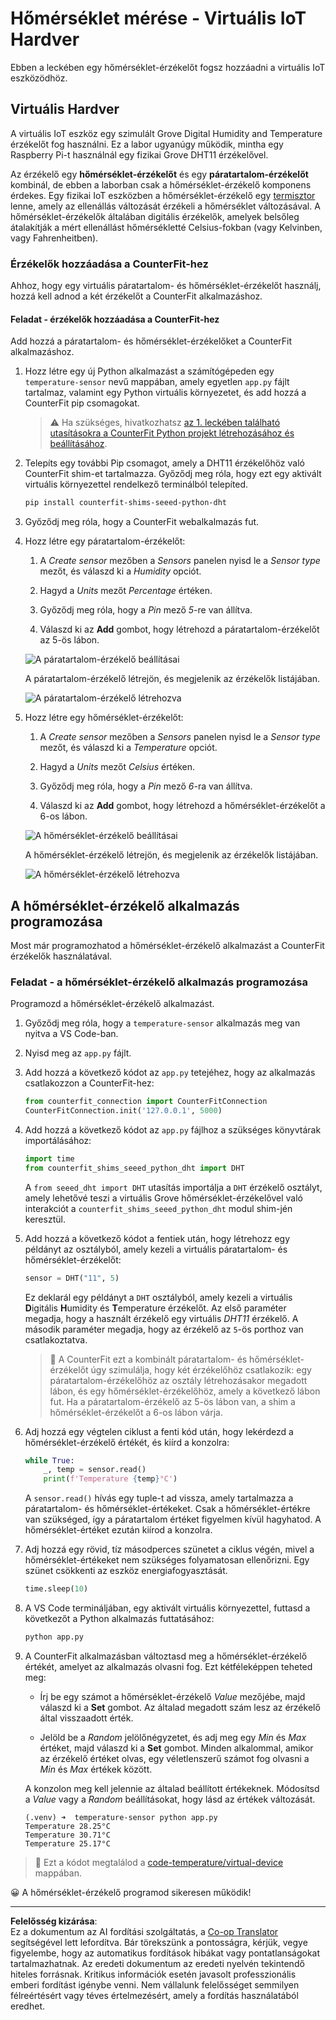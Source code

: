 <!--
CO_OP_TRANSLATOR_METADATA:
{
  "original_hash": "70e5a428b607cd5a9a4f422c2a4df03d",
  "translation_date": "2025-08-27T23:22:17+00:00",
  "source_file": "2-farm/lessons/1-predict-plant-growth/virtual-device-temp.md",
  "language_code": "hu"
}
-->
# Hőmérséklet mérése - Virtuális IoT Hardver

Ebben a leckében egy hőmérséklet-érzékelőt fogsz hozzáadni a virtuális IoT eszközödhöz.

## Virtuális Hardver

A virtuális IoT eszköz egy szimulált Grove Digital Humidity and Temperature érzékelőt fog használni. Ez a labor ugyanúgy működik, mintha egy Raspberry Pi-t használnál egy fizikai Grove DHT11 érzékelővel.

Az érzékelő egy **hőmérséklet-érzékelőt** és egy **páratartalom-érzékelőt** kombinál, de ebben a laborban csak a hőmérséklet-érzékelő komponens érdekes. Egy fizikai IoT eszközben a hőmérséklet-érzékelő egy [termisztor](https://wikipedia.org/wiki/Thermistor) lenne, amely az ellenállás változását érzékeli a hőmérséklet változásával. A hőmérséklet-érzékelők általában digitális érzékelők, amelyek belsőleg átalakítják a mért ellenállást hőmérsékletté Celsius-fokban (vagy Kelvinben, vagy Fahrenheitben).

### Érzékelők hozzáadása a CounterFit-hez

Ahhoz, hogy egy virtuális páratartalom- és hőmérséklet-érzékelőt használj, hozzá kell adnod a két érzékelőt a CounterFit alkalmazáshoz.

#### Feladat - érzékelők hozzáadása a CounterFit-hez

Add hozzá a páratartalom- és hőmérséklet-érzékelőket a CounterFit alkalmazáshoz.

1. Hozz létre egy új Python alkalmazást a számítógépeden egy `temperature-sensor` nevű mappában, amely egyetlen `app.py` fájlt tartalmaz, valamint egy Python virtuális környezetet, és add hozzá a CounterFit pip csomagokat.

    > ⚠️ Ha szükséges, hivatkozhatsz [az 1. leckében található utasításokra a CounterFit Python projekt létrehozásához és beállításához](../../../1-getting-started/lessons/1-introduction-to-iot/virtual-device.md).

1. Telepíts egy további Pip csomagot, amely a DHT11 érzékelőhöz való CounterFit shim-et tartalmazza. Győződj meg róla, hogy ezt egy aktivált virtuális környezettel rendelkező terminálból telepíted.

    ```sh
    pip install counterfit-shims-seeed-python-dht
    ```

1. Győződj meg róla, hogy a CounterFit webalkalmazás fut.

1. Hozz létre egy páratartalom-érzékelőt:

    1. A *Create sensor* mezőben a *Sensors* panelen nyisd le a *Sensor type* mezőt, és válaszd ki a *Humidity* opciót.

    1. Hagyd a *Units* mezőt *Percentage* értéken.

    1. Győződj meg róla, hogy a *Pin* mező *5*-re van állítva.

    1. Válaszd ki az **Add** gombot, hogy létrehozd a páratartalom-érzékelőt az 5-ös lábon.

    ![A páratartalom-érzékelő beállításai](../../../../../translated_images/counterfit-create-humidity-sensor.2750e27b6f30e09cf4e22101defd5252710717620816ab41ba688f91f757c49a.hu.png)

    A páratartalom-érzékelő létrejön, és megjelenik az érzékelők listájában.

    ![A páratartalom-érzékelő létrehozva](../../../../../translated_images/counterfit-humidity-sensor.7b12f7f339e430cb26c8211d2dba4ef75261b353a01da0932698b5bebd693f27.hu.png)

1. Hozz létre egy hőmérséklet-érzékelőt:

    1. A *Create sensor* mezőben a *Sensors* panelen nyisd le a *Sensor type* mezőt, és válaszd ki a *Temperature* opciót.

    1. Hagyd a *Units* mezőt *Celsius* értéken.

    1. Győződj meg róla, hogy a *Pin* mező *6*-ra van állítva.

    1. Válaszd ki az **Add** gombot, hogy létrehozd a hőmérséklet-érzékelőt a 6-os lábon.

    ![A hőmérséklet-érzékelő beállításai](../../../../../translated_images/counterfit-create-temperature-sensor.199350ed34f7343d79dccbe95eaf6c11d2121f03d1c35ab9613b330c23f39b29.hu.png)

    A hőmérséklet-érzékelő létrejön, és megjelenik az érzékelők listájában.

    ![A hőmérséklet-érzékelő létrehozva](../../../../../translated_images/counterfit-temperature-sensor.f0560236c96a9016bafce7f6f792476fe3367bc6941a1f7d5811d144d4bcbfff.hu.png)

## A hőmérséklet-érzékelő alkalmazás programozása

Most már programozhatod a hőmérséklet-érzékelő alkalmazást a CounterFit érzékelők használatával.

### Feladat - a hőmérséklet-érzékelő alkalmazás programozása

Programozd a hőmérséklet-érzékelő alkalmazást.

1. Győződj meg róla, hogy a `temperature-sensor` alkalmazás meg van nyitva a VS Code-ban.

1. Nyisd meg az `app.py` fájlt.

1. Add hozzá a következő kódot az `app.py` tetejéhez, hogy az alkalmazás csatlakozzon a CounterFit-hez:

    ```python
    from counterfit_connection import CounterFitConnection
    CounterFitConnection.init('127.0.0.1', 5000)
    ```

1. Add hozzá a következő kódot az `app.py` fájlhoz a szükséges könyvtárak importálásához:

    ```python
    import time
    from counterfit_shims_seeed_python_dht import DHT
    ```

    A `from seeed_dht import DHT` utasítás importálja a `DHT` érzékelő osztályt, amely lehetővé teszi a virtuális Grove hőmérséklet-érzékelővel való interakciót a `counterfit_shims_seeed_python_dht` modul shim-jén keresztül.

1. Add hozzá a következő kódot a fentiek után, hogy létrehozz egy példányt az osztályból, amely kezeli a virtuális páratartalom- és hőmérséklet-érzékelőt:

    ```python
    sensor = DHT("11", 5)
    ```

    Ez deklarál egy példányt a `DHT` osztályból, amely kezeli a virtuális **D**igitális **H**umidity és **T**emperature érzékelőt. Az első paraméter megadja, hogy a használt érzékelő egy virtuális *DHT11* érzékelő. A második paraméter megadja, hogy az érzékelő az `5`-ös porthoz van csatlakoztatva.

    > 💁 A CounterFit ezt a kombinált páratartalom- és hőmérséklet-érzékelőt úgy szimulálja, hogy két érzékelőhöz csatlakozik: egy páratartalom-érzékelőhöz az osztály létrehozásakor megadott lábon, és egy hőmérséklet-érzékelőhöz, amely a következő lábon fut. Ha a páratartalom-érzékelő az 5-ös lábon van, a shim a hőmérséklet-érzékelőt a 6-os lábon várja.

1. Adj hozzá egy végtelen ciklust a fenti kód után, hogy lekérdezd a hőmérséklet-érzékelő értékét, és kiírd a konzolra:

    ```python
    while True:
        _, temp = sensor.read()
        print(f'Temperature {temp}°C')
    ```

    A `sensor.read()` hívás egy tuple-t ad vissza, amely tartalmazza a páratartalom- és hőmérséklet-értékeket. Csak a hőmérséklet-értékre van szükséged, így a páratartalom értéket figyelmen kívül hagyhatod. A hőmérséklet-értéket ezután kiírod a konzolra.

1. Adj hozzá egy rövid, tíz másodperces szünetet a ciklus végén, mivel a hőmérséklet-értékeket nem szükséges folyamatosan ellenőrizni. Egy szünet csökkenti az eszköz energiafogyasztását.

    ```python
    time.sleep(10)
    ```

1. A VS Code termináljában, egy aktivált virtuális környezettel, futtasd a következőt a Python alkalmazás futtatásához:

    ```sh
    python app.py
    ```

1. A CounterFit alkalmazásban változtasd meg a hőmérséklet-érzékelő értékét, amelyet az alkalmazás olvasni fog. Ezt kétféleképpen teheted meg:

    * Írj be egy számot a hőmérséklet-érzékelő *Value* mezőjébe, majd válaszd ki a **Set** gombot. Az általad megadott szám lesz az érzékelő által visszaadott érték.

    * Jelöld be a *Random* jelölőnégyzetet, és adj meg egy *Min* és *Max* értéket, majd válaszd ki a **Set** gombot. Minden alkalommal, amikor az érzékelő értéket olvas, egy véletlenszerű számot fog olvasni a *Min* és *Max* értékek között.

    A konzolon meg kell jelennie az általad beállított értékeknek. Módosítsd a *Value* vagy a *Random* beállításokat, hogy lásd az értékek változását.

    ```output
    (.venv) ➜  temperature-sensor python app.py
    Temperature 28.25°C
    Temperature 30.71°C
    Temperature 25.17°C
    ```

> 💁 Ezt a kódot megtalálod a [code-temperature/virtual-device](../../../../../2-farm/lessons/1-predict-plant-growth/code-temperature/virtual-device) mappában.

😀 A hőmérséklet-érzékelő programod sikeresen működik!

---

**Felelősség kizárása**:  
Ez a dokumentum az AI fordítási szolgáltatás, a [Co-op Translator](https://github.com/Azure/co-op-translator) segítségével lett lefordítva. Bár törekszünk a pontosságra, kérjük, vegye figyelembe, hogy az automatikus fordítások hibákat vagy pontatlanságokat tartalmazhatnak. Az eredeti dokumentum az eredeti nyelvén tekintendő hiteles forrásnak. Kritikus információk esetén javasolt professzionális emberi fordítást igénybe venni. Nem vállalunk felelősséget semmilyen félreértésért vagy téves értelmezésért, amely a fordítás használatából eredhet.